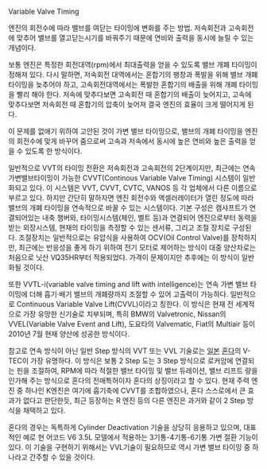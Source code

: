 Variable Valve Timing

엔진의 회전수에 따라 밸브를 여닫는 타이밍에 변화를 주는 방법. 저속회전과 고속회전에 맞추어 밸브를 열고닫는시기를 바꿔주기 때문에 연비와
출력을 동시에 늘릴 수 있는 개념이다.

보통 엔진은 특정한 회전대역(rpm)에서 최대출력을 얻을 수 있도록 밸브 개폐 타이밍이 정해져 있다. 다시 말하면, 저속회전 대역에서는
혼합기의 팽창과 폭발을 위해 밸브 개폐 타이밍을 늦추어야 하고, 고속회전대역에서는 폭발한 혼합기의 배출을 위해 개폐 타이밍을 빨리 해야
한다. 저속에 맞추다보면 고속회전 때 혼합기의 배출이 늦어지고, 고속에 맞추다보면 저속회전 때 혼합기의 압축이 늦어져 결국 엔진의 효율이
크게 떨어지게 된다.

이 문제를 없애기 위하여 고안된 것이 가변 밸브 타이밍으로, 밸브의 개폐 타이밍을 엔진의 회전수에 맞게 바꾸어 줌으로써 고속과 저속에서
동시에 높은 연비와 높은 출력을 얻을 수 있도록 한 방식이다.

일반적으로 VVT의 타이밍 전환은 저속회전과 고속회전의 2단계이지만, 최근에는 연속가변밸브타이밍이 가능한 CVVT(Continous
Variable Valve Timing) 시스템이 일반화되고 있다. 이 시스템은 VVT, CVVT, CVTC, VANOS 등 각 업체에서
다른 이름으로 부르고 있다. 하지만 간단히 말하자면 엔진 회전수와 액셀러레이터가 열린 정도에 따라 밸브의 개폐 타이밍을 연속적으로 바꿀 수
있는 시스템이다. 기본 구성은 캠샤프트가 연결되어있는 내축 챔버와, 타이밍시스템(체인, 벨트 등)과 연결되어 엔진으로부터 동력을 받는
외장시스템, 현재의 타이밍을 측정할 수 있는 센서류, 그리고 조절 장치로 구성된다. 조절장치는 일반적으로는 유압식을 사용하여 OCV(Oil
Control Valve)를 장착하지만, 최근에는 반응성을 좋게 하기 위하여 전기 모터로 제어하는 방식이 대중 양산차로는 처음으로 닛산
VQ35HR부터 적용되었다. 가격이 문제이지만 추후에는 이 방식이 일반화될 것이다.

또한 VVTL-i(variable valve timing and lift with intelligence)는 연속 가변 밸브 타이밍에 더해
흡기·배기 밸브의 개폐량까지 조절할 수 있어 고출력이 가능하다. 일반적으로 Continuous Variable Valve
Lift(CVVL)이라고 칭한다. 이 방식은 현재 전 세계적으로 가장 유망한 신기술로 치부되며, 특히 BMW의 Valvetronic,
Nissan의 VVEL(Variable Valve Event and Lift), 도요타의 Valvematic, Fiat의 Multiair
등이 2010년 7월 현재 양산에 성공한 방식이다.

참고로 연속 방식이 아닌 일반 Step 방식의 VVT 또는 VVL 기술로는 [일본](%EC%9D%BC%EB%B3%B8.md)
[혼다](%ED%98%BC%EB%8B%A4.md)의 V-TEC이 가장 유명하다. 이 방식은 보통 2 Step 도는 3 Step 방식으로
로커암에 연결되는 핀을 조절하여, RPM에 따라 적절한 밸브 타이밍 및 밸브 듀레이션, 밸브 리프트 량을 인가해 주는 방식으로 혼다의
전매특허이자 혼다의 상징이라고 할 수 있다. 현재 주력 엔진 중 하나인 K엔진은 여기에 흡기축에 CVVT를 조합하였으나, 혼다 스스로에서 큰
효과가 없다고 판단한듯, 최근 등장하는 R 엔진 등의 다른 엔진은 과거와 같이 2 Step 방식을 채택하고 있다.

혼다의 경우는 독특하게 Cylinder Deactivation 기술을 상당히 응용하고 있으며, 대표적인 예로 현 어코드 V6 3.5L
모델에서 적용하는 3기통-4기통-6기통 가변 절환 기능이 있다. 이 기술을 구현하기 위해서는 VVL기술이 필요하므로 역시 가변 밸브 타이밍
중 하나라고 간주할 수 있을 것이다.

